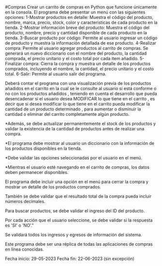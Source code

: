#Compras
Crear un carrito de compras en Python que funcione únicamente en la consola. 
El programa debe presentar un menú con las siguientes opciones:
1-Mostrar productos en detalle: Muestra el código del producto, nombre, marca, precio, stock, color y características de cada producto en la tienda.
2-Mostrar información breve del producto: Muestra el código del producto, nombre, precio y cantidad disponible de cada producto en la tienda.
3-Buscar producto por código: Permite al usuario ingresar un código de producto y muestra la información detallada de ese producto.
4-Realizar compra: Permite al usuario agregar productos al carrito de compras. Se generará un nuevo diccionario con el nombre del producto, la cantidad comprada, el precio unitario y el costo total por cada item añadido.
5-Finalizar compra: Cierra la compra y muestra un detalle de los productos comprados, incluyendo el nombre, la cantidad, el precio unitario y el costo total.
6-Salir: Permite al usuario salir del programa.

Deberá contar el programa con una visualización previa de los productos añadidos en el carrito en la cual se le consulte al usuario si está conforme o no con los productos añadidos , teniendo en cuenta el desarrollo que pueda desencadenar si el usuario desea MODIFICAR lo que tiene en el carrito , es decir que si desea modificar lo que tiene en el carrito pueda modificar la cantidad de un producto determinado , para aumentar o disminuir la cantidad o eliminar del carrito completamente algún producto.

*Además, se debe actualizar permanentemente el stock de los productos y validar la existencia de la cantidad de productos antes de realizar una compra. 

*El programa debe mostrar al usuario un diccionario con la información de los productos disponibles en la tienda.

*Debe validar las opciones seleccionadas por el usuario en el menú.

*Mientras el usuario esté navegando en el carrito de compras, los datos deben permanecer disponibles. 

El programa debe incluir una opción en el menú para cerrar la compra y mostrar un detalle de los productos comprados.

También se debe validar que el resultado total de la compra pueda incluir números decimales.

Para buscar productos, se debe validar el ingreso del ID del producto.

Por cada acción que el usuario seleccione, se debe validar si la respuesta es 'SI' o 'NO'."

Se validará todos los ingresos y egresos de información del sistema.

Este programa debe ser una réplica de  todas las aplicaciones de compras en línea conocidas. 

Fecha inicio: 29-05-2023
Fecha fin: 22-06-2023 (sin excepción)

